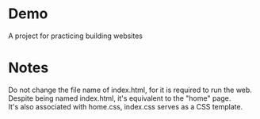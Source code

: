 # Demo
A project for practicing building websites

# Notes
Do not change the file name of index.html, for it is required to run the web. <br>
Despite being named index.html, it's equivalent to the "home" page. <br>
It's also associated with home.css, index.css serves as a CSS template.
